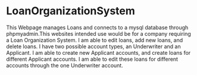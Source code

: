 # LoanOrganizationSystem
This Webpage manages Loans and connects to a mysql database through phpmyadmin.This websites intended use would be for a company requiring a Loan Organization System. I am able to edit loans, add new loans, and delete loans. I have two possible account types, an Underwriter and an Applicant. I am able to create new Applicant accounts, and create loans for different Applicant accounts. I am able to edit these loans for different accounts through the one Underwriter account. 
